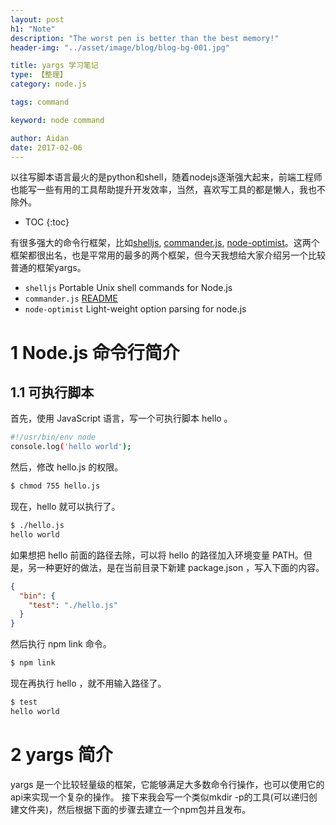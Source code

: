 ```yaml
---
layout: post
h1: "Note"
description: "The worst pen is better than the best memory!"
header-img: "../asset/image/blog/blog-bg-001.jpg"

title: yargs 学习笔记
type: 【整理】
category: node.js

tags: command

keyword: node command

author: Aidan
date: 2017-02-06
---
```


以往写脚本语言最火的是python和shell，随着nodejs逐渐强大起来，前端工程师也能写一些有用的工具帮助提升开发效率，当然，喜欢写工具的都是懒人，我也不除外。

* TOC
{:toc}

有很多强大的命令行框架，比如[shelljs](https://github.com/shelljs/shelljs), [commander.js](https://github.com/tj/commander.js), [node-optimist](https://github.com/substack/node-optimist)。这两个框架都很出名，也是平常用的最多的两个框架，但今天我想给大家介绍另一个比较普通的框架yargs。

- `shelljs` Portable Unix shell commands for Node.js
- `commander.js` [README](https://github.com/tj/commander.js/blob/master/Readme_zh-CN.md)
- `node-optimist` Light-weight option parsing for node.js

# 1 Node.js 命令行简介

## 1.1 可执行脚本

首先，使用 JavaScript 语言，写一个可执行脚本 hello 。

```bash
#!/usr/bin/env node
console.log('hello world');
```

然后，修改 hello.js 的权限。

```bash
$ chmod 755 hello.js
```

现在，hello 就可以执行了。

```bash
$ ./hello.js
hello world
```

如果想把 hello 前面的路径去除，可以将 hello 的路径加入环境变量 PATH。但是，另一种更好的做法，是在当前目录下新建 package.json ，写入下面的内容。

```json
{
  "bin": {
    "test": "./hello.js"
  }
}
```

然后执行 npm link 命令。

```bash
$ npm link
```

现在再执行 hello ，就不用输入路径了。

```bash
$ test
hello world
```

# 2 yargs 简介

yargs 是一个比较轻量级的框架，它能够满足大多数命令行操作，也可以使用它的api来实现一个复杂的操作。 接下来我会写一个类似mkdir -p的工具(可以递归创建文件夹)，然后根据下面的步骤去建立一个npm包并且发布。